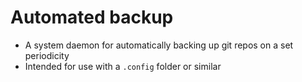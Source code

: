 # Automated backup
- A system daemon for automatically backing up git repos on a set periodicity
- Intended for use with a `.config` folder or similar
